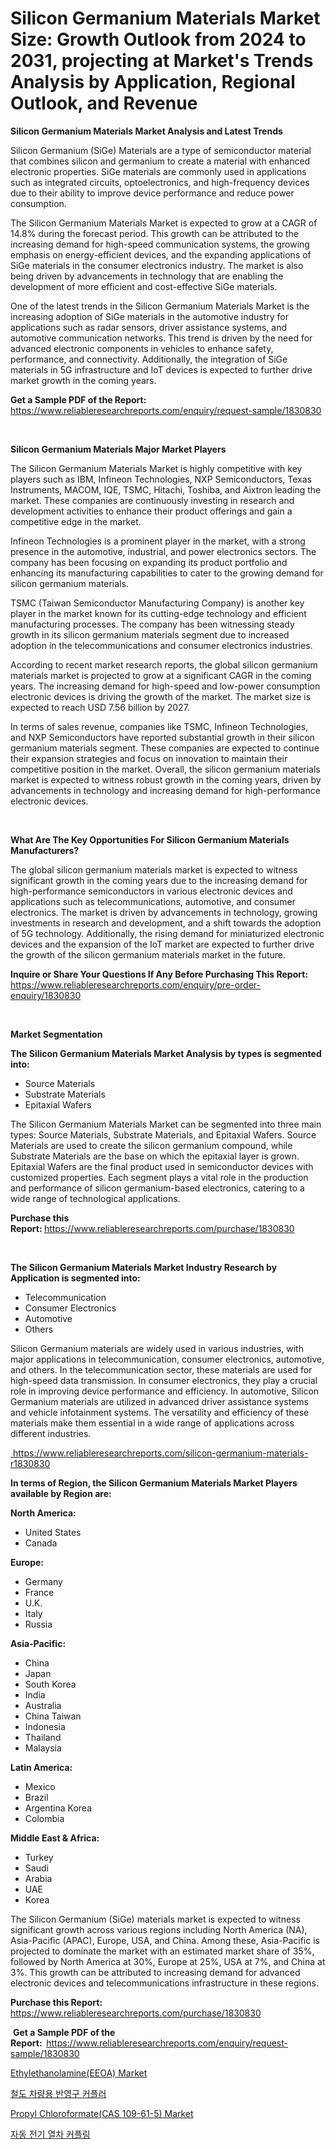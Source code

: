 <p><h1>Silicon Germanium Materials Market Size: Growth Outlook from 2024 to 2031, projecting at Market's Trends Analysis by Application, Regional Outlook, and Revenue</h1></p><p><strong>Silicon Germanium Materials Market Analysis and Latest Trends</strong></p>
<p><p>Silicon Germanium (SiGe) Materials are a type of semiconductor material that combines silicon and germanium to create a material with enhanced electronic properties. SiGe materials are commonly used in applications such as integrated circuits, optoelectronics, and high-frequency devices due to their ability to improve device performance and reduce power consumption.</p><p>The Silicon Germanium Materials Market is expected to grow at a CAGR of 14.8% during the forecast period. This growth can be attributed to the increasing demand for high-speed communication systems, the growing emphasis on energy-efficient devices, and the expanding applications of SiGe materials in the consumer electronics industry. The market is also being driven by advancements in technology that are enabling the development of more efficient and cost-effective SiGe materials.</p><p>One of the latest trends in the Silicon Germanium Materials Market is the increasing adoption of SiGe materials in the automotive industry for applications such as radar sensors, driver assistance systems, and automotive communication networks. This trend is driven by the need for advanced electronic components in vehicles to enhance safety, performance, and connectivity. Additionally, the integration of SiGe materials in 5G infrastructure and IoT devices is expected to further drive market growth in the coming years.</p></p>
<p><strong>Get a Sample PDF of the Report:&nbsp;</strong> <a href="https://www.reliableresearchreports.com/enquiry/request-sample/1830830">https://www.reliableresearchreports.com/enquiry/request-sample/1830830</a></p>
<p>&nbsp;</p>
<p><strong>Silicon Germanium Materials Major Market Players</strong></p>
<p><p>The Silicon Germanium Materials Market is highly competitive with key players such as IBM, Infineon Technologies, NXP Semiconductors, Texas Instruments, MACOM, IQE, TSMC, Hitachi, Toshiba, and Aixtron leading the market. These companies are continuously investing in research and development activities to enhance their product offerings and gain a competitive edge in the market.</p><p>Infineon Technologies is a prominent player in the market, with a strong presence in the automotive, industrial, and power electronics sectors. The company has been focusing on expanding its product portfolio and enhancing its manufacturing capabilities to cater to the growing demand for silicon germanium materials.</p><p>TSMC (Taiwan Semiconductor Manufacturing Company) is another key player in the market known for its cutting-edge technology and efficient manufacturing processes. The company has been witnessing steady growth in its silicon germanium materials segment due to increased adoption in the telecommunications and consumer electronics industries.</p><p>According to recent market research reports, the global silicon germanium materials market is projected to grow at a significant CAGR in the coming years. The increasing demand for high-speed and low-power consumption electronic devices is driving the growth of the market. The market size is expected to reach USD 7.56 billion by 2027.</p><p>In terms of sales revenue, companies like TSMC, Infineon Technologies, and NXP Semiconductors have reported substantial growth in their silicon germanium materials segment. These companies are expected to continue their expansion strategies and focus on innovation to maintain their competitive position in the market. Overall, the silicon germanium materials market is expected to witness robust growth in the coming years, driven by advancements in technology and increasing demand for high-performance electronic devices.</p></p>
<p>&nbsp;</p>
<p><strong>What Are The Key Opportunities For Silicon Germanium Materials Manufacturers?</strong></p>
<p><p>The global silicon germanium materials market is expected to witness significant growth in the coming years due to the increasing demand for high-performance semiconductors in various electronic devices and applications such as telecommunications, automotive, and consumer electronics. The market is driven by advancements in technology, growing investments in research and development, and a shift towards the adoption of 5G technology. Additionally, the rising demand for miniaturized electronic devices and the expansion of the IoT market are expected to further drive the growth of the silicon germanium materials market in the future.</p></p>
<p><strong>Inquire or Share Your Questions If Any Before Purchasing This Report:</strong> <a href="https://www.reliableresearchreports.com/enquiry/pre-order-enquiry/1830830">https://www.reliableresearchreports.com/enquiry/pre-order-enquiry/1830830</a></p>
<p>&nbsp;</p>
<p><strong>Market Segmentation</strong></p>
<p><strong>The Silicon Germanium Materials Market Analysis by types is segmented into:</strong></p>
<p><ul><li>Source Materials</li><li>Substrate Materials</li><li>Epitaxial Wafers</li></ul></p>
<p><p>The Silicon Germanium Materials Market can be segmented into three main types: Source Materials, Substrate Materials, and Epitaxial Wafers. Source Materials are used to create the silicon germanium compound, while Substrate Materials are the base on which the epitaxial layer is grown. Epitaxial Wafers are the final product used in semiconductor devices with customized properties. Each segment plays a vital role in the production and performance of silicon germanium-based electronics, catering to a wide range of technological applications.</p></p>
<p><strong>Purchase this Report:&nbsp;</strong><a href="https://www.reliableresearchreports.com/purchase/1830830">https://www.reliableresearchreports.com/purchase/1830830</a></p>
<p>&nbsp;</p>
<p><strong>The Silicon Germanium Materials Market Industry Research by Application is segmented into:</strong></p>
<p><ul><li>Telecommunication</li><li>Consumer Electronics</li><li>Automotive</li><li>Others</li></ul></p>
<p><p>Silicon Germanium materials are widely used in various industries, with major applications in telecommunication, consumer electronics, automotive, and others. In the telecommunication sector, these materials are used for high-speed data transmission. In consumer electronics, they play a crucial role in improving device performance and efficiency. In automotive, Silicon Germanium materials are utilized in advanced driver assistance systems and vehicle infotainment systems. The versatility and efficiency of these materials make them essential in a wide range of applications across different industries.</p></p>
<p><a href="https://www.reliableresearchreports.com/silicon-germanium-materials-r1830830">&nbsp;https://www.reliableresearchreports.com/silicon-germanium-materials-r1830830</a></p>
<p><strong>In terms of Region, the Silicon Germanium Materials Market Players available by Region are:</strong></p>
<p>
    <p> <strong> North America: </strong>
        <ul>
            <li>United States</li>
            <li>Canada</li>
        </ul>
        </p> 
    <p> <strong> Europe: </strong>
        <ul>
            <li>Germany</li>
            <li>France</li>
            <li>U.K.</li>
            <li>Italy</li>
            <li>Russia</li>
        </ul>
        </p> 
    <p> <strong> Asia-Pacific: </strong>
        <ul>
            <li>China</li>
            <li>Japan</li>
            <li>South Korea</li>
            <li>India</li>
            <li>Australia</li>
            <li>China Taiwan</li>
            <li>Indonesia</li>
            <li>Thailand</li>
            <li>Malaysia</li>
        </ul>
        </p> 
    <p> <strong> Latin America: </strong>
        <ul>
            <li>Mexico</li>
            <li>Brazil</li>
            <li>Argentina Korea</li>
            <li>Colombia</li>
        </ul>
        </p> 
    <p> <strong> Middle East & Africa: </strong>
        <ul>
            <li>Turkey</li>
            <li>Saudi</li>
            <li>Arabia</li>
            <li>UAE</li>
            <li>Korea</li>
        </ul>
    </p>
    </p>
<p><p>The Silicon Germanium (SiGe) materials market is expected to witness significant growth across various regions including North America (NA), Asia-Pacific (APAC), Europe, USA, and China. Among these, Asia-Pacific is projected to dominate the market with an estimated market share of 35%, followed by North America at 30%, Europe at 25%, USA at 7%, and China at 3%. This growth can be attributed to increasing demand for advanced electronic devices and telecommunications infrastructure in these regions.</p></p>
<p><strong>Purchase this Report: </strong><a href="https://www.reliableresearchreports.com/purchase/1830830">https://www.reliableresearchreports.com/purchase/1830830</a></p>
<p>&nbsp;<strong>Get a Sample PDF of the Report:&nbsp;&nbsp;</strong><a href="https://www.reliableresearchreports.com/enquiry/request-sample/1830830">https://www.reliableresearchreports.com/enquiry/request-sample/1830830</a></p>
<p><strong></strong></p>
<p><p><a href="https://github.com/bznecsdb5/Market-Research-Report-List-1/blob/main/ethylethanolamineeeoa-market.md">Ethylethanolamine(EEOA) Market</a></p><p><a href="https://github.com/anton65482023/Market-Research-Report-List-1/blob/main/8609294143883.md">철도 차량용 반영구 커플러</a></p><p><a href="https://github.com/maesanjaya8/Market-Research-Report-List-1/blob/main/propyl-chloroformatecas-109-61-5-market.md">Propyl Chloroformate(CAS 109-61-5) Market</a></p><p><a href="https://github.com/Gregost89076vddcv/Market-Research-Report-List-1/blob/main/6099434143884.md">자동 전기 열차 커플링</a></p></p>